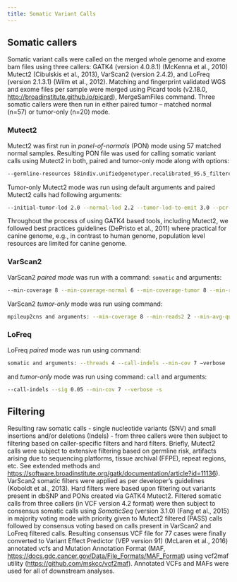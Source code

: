 ```yaml
---
title: Somatic Variant Calls
---
```


## Somatic callers

Somatic variant calls were called on the merged whole genome and exome bam files using three callers: GATK4 (version 4.0.8.1) (McKenna et al., 2010) Mutect2 (Cibulskis et al., 2013), VarScan2 (version 2.4.2), and LoFreq (version 2.1.3.1) (Wilm et al., 2012). Matching and fingerprint validated WGS and exome files per sample were merged using Picard tools (v2.18.0, http://broadinstitute.github.io/picard), MergeSamFiles command. Three somatic callers were then run in either paired tumor – matched normal (n=57) or tumor-only (n=20) mode.

### Mutect2

Mutect2 was first run in *panel-of-normals* (PON) mode using 57 matched normal samples. Resulting PON file was used for calling somatic variant calls using Mutect2 in both, paired and tumor-only mode along with options:

```sh
--germline-resources 58indiv.unifiedgenotyper.recalibrated_95.5_filtered.pass_snp.fill_tags.vcf.gz –af-of-alleles-not-in-resource 0.008621
```

Tumor-only Mutect2 mode was run using default arguments and paired Mutect2 calls had following arguments:

```sh
--initial-tumor-lod 2.0 --normal-lod 2.2 --tumor-lod-to-emit 3.0 --pcr-indel-model CONSERVATIVE
```

Throughout the process of using GATK4 based tools, including Mutect2, we followed best practices guidelines (DePristo et al., 2011) where practical for canine genome, e.g., in contrast to human genome, population level resources are limited for canine genome.

### VarScan2

VarScan2 *paired mode* was run with a command: `somatic` and arguments:

```sh
--min-coverage 8 --min-coverage-normal 6 --min-coverage-tumor 8 --min-reads2 2 --min-avg-qual 15 --min-var-freq 0.08 --min-freq-for-hom 0.75 --tumor-purity 1.0 --strand-filter 1 --somatic-p-value 0.05 --output-vcf 1
```

VarScan2 *tumor-only* mode was run using command:

```sh
mpileup2cns and arguments: --min-coverage 8 --min-reads2 2 --min-avg-qual 15 --min-var-freq 0.08 --min-freq-for-hom 0.75 --strand-filter 1 --p-value 0.05 --variants --output-vcf 1
```

### LoFreq

LoFreq *paired* mode was run using command:

```sh
somatic and arguments: --threads 4 --call-indels --min-cov 7 –verbose
```

and *tumor-only* mode was run using command: `call` and arguments:

```sh
--call-indels --sig 0.05 --min-cov 7 --verbose -s
```

## Filtering

Resulting raw somatic calls - single nucleotide variants (SNV) and small insertions and/or deletions (Indels) - from three callers were then subject to filtering based on caller-specific filters and hard filters. Briefly, Mutect2 calls were subject to extensive filtering based on germline risk, artifacts arising due to sequencing platforms, tissue archival (FFPE), repeat regions, etc. See extended methods and https://software.broadinstitute.org/gatk/documentation/article?id=11136). VarScan2 somatic filters were applied as per developer’s guidelines (Koboldt et al., 2013). Hard filters were based upon filtering out variants present in dbSNP and PONs created via GATK4 Mutect2. Filtered somatic calls from three callers (in VCF version 4.2 format) were then subject to consensus somatic calls using *SomaticSeq* (version 3.1.0) (Fang et al., 2015) in majority voting mode with priority given to Mutect2 filtered (PASS) calls followed by consensus voting based on calls present in VarScan2 and LoFreq filtered calls.  Resulting consensus VCF file for 77 cases were finally converted to Variant Effect Predictor (VEP version 91) (McLaren et al., 2016) annotated vcfs and Mutation Annotation Format (MAF, https://docs.gdc.cancer.gov/Data/File_Formats/MAF_Format) using vcf2maf utility (https://github.com/mskcc/vcf2maf). Annotated VCFs and MAFs were used for all of downstream analyses.
